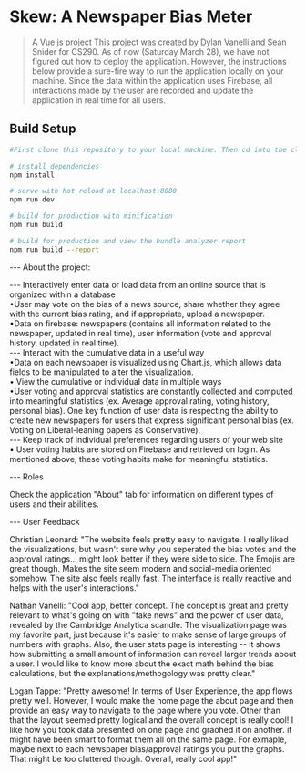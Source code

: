 # Skew: A Newspaper Bias Meter

> A Vue.js project
> This project was created by Dylan Vanelli and Sean Snider for CS290.
> As of now (Saturday March 28), we have not figured out how to deploy the application.
> However, the instructions below provide a sure-fire way to run the application locally on your machine. Since the data within the application uses Firebase, all interactions made by the user are recorded and update the application in real time for all users.

## Build Setup

``` bash
#First clone this repository to your local machine. Then cd into the clone's directory and do the following:

# install dependencies
npm install

# serve with hot reload at localhost:8080
npm run dev

# build for production with minification
npm run build

# build for production and view the bundle analyzer report
npm run build --report
```

--- About the project: 

--- Interactively enter data or load data from an online source that is organized within a database <br>
•User may vote on the bias of a news source, share whether they agree with the current bias rating, and if appropriate, upload a newspaper.<br>
•Data on firebase: newspapers (contains all information related to the newspaper, updated in real time), user information (vote and approval history, updated in real time).<br>
--- Interact with the cumulative data in a useful way<br>
•Data on each newspaper is visualized using Chart.js, which allows data fields to be manipulated to alter the visualization.<br>
• View the cumulative or individual data in multiple ways<br>
•User voting and approval statistics are constantly collected and computed into meaningful statistics (ex. Average approval rating, voting history, personal bias). One key function of user data is respecting the ability to create new newspapers for users that express significant personal bias (ex. Voting on Liberal-leaning papers as Conservative).<br>
--- Keep track of individual preferences regarding users of your web site<br>
• User voting habits are stored on Firebase and retrieved on login. As mentioned above, these voting habits make for meaningful statistics.<br>

--- Roles

Check the application "About" tab for information on different types of users and their abilities.

--- User Feedback

Christian Leonard: "The website feels pretty easy to navigate. I really liked the visualizations, but wasn't sure why you seperated the bias votes and the approval ratings... might look better if they were side to side. The Emojis are great though. Makes the site seem modern and social-media oriented somehow. The site also feels really fast. The interface is really reactive and helps with the user's interactions."

Nathan Vanelli: "Cool app, better concept. The concept is great and pretty relevant to what's going on with "fake news" and the power of user data, revealed by the Cambridge Analytica scandle. The visualization page was my favorite part, just because it's easier to make sense of large groups of numbers with graphs. Also, the user stats page is interesting -- it shows how submitting a small amount of information can reveal larger trends about a user. I would like to know more about the exact math behind the bias calculations, but the explanations/methogology was pretty clear."

Logan Tappe: "Pretty awesome! In terms of User Experience, the app flows pretty well. However, I would make the home page the about page and then provide an easy way to navigate to the page where you vote. Other than that the layout seemed pretty logical and the overall concept is really cool! I like how you took data presented on one page and graohed it on another. it might have been smart to format them all on the same page. For exmaple, maybe next to each newspaper bias/approval ratings you put the graphs. That might be too cluttered though. Overall, really cool app!"

